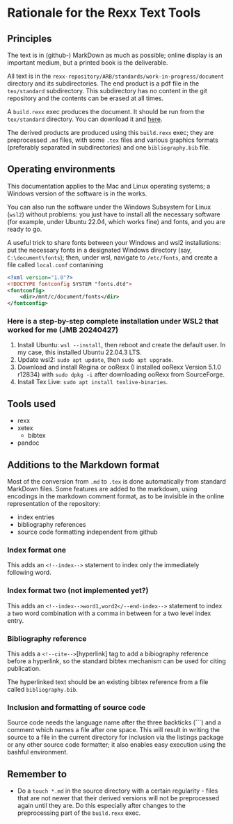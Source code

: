 # Rationale for the Rexx Text Tools

## Principles

The text is in (github-) MarkDown as much as possible; online display is an important medium, but a printed book is the deliverable. 

All text is in the `rexx-repository/ARB/standards/work-in-progress/document` directory and its subdirectories.
The end product is a pdf file in the `tex/standard` subdirectory. This subdirectory has no content in the git repository and the contents can be erased at all times.

A `build.rexx` exec produces the document. It should be run from the `tex/standard` directory. You can download it and [here](https://github.com/RexxLA/TextTools).

The derived products are produced using this `build.rexx` exec; they are preprocessed `.md` files, with some `.tex` files and various graphics 
formats (preferably separated in subdirectories) and one `bibliography.bib` file.

## Operating environments

This documentation applies to the Mac and Linux operating systems; a Windows version of the software is in the works.

You can also run the software under the Windows Subsystem for Linux (`wsl2`) without problems: you just have to install all the necessary software (for example, under Ubuntu 22.04, which works fine) and fonts, 
and you are ready to go.

A useful trick to share fonts between your Windows and wsl2 installations: put the necessary fonts in a designated Windows directory (say, `C:\document\fonts`); then, under wsl, navigate to 
`/etc/fonts`, and create a file called `local.conf` contanining

```xml
<?xml version="1.0"?>
<!DOCTYPE fontconfig SYSTEM "fonts.dtd">
<fontconfig>
    <dir>/mnt/c/document/fonts</dir>
</fontconfig>
```

### Here is a step-by-step complete installation under WSL2 that worked for me (JMB 20240427)

1. Install Ubuntu: `wsl --install`, then reboot and create the default user. In my case, this installed Ubuntu 22.04.3 LTS.
2. Update wsl2: `sudo apt update`, then `sudo apt upgrade`.
3. Download and install Regina or ooRexx (I installed ooRexx Version 5.1.0 r12834) with `sudo dpkg -i` after downloading ooRexx from SourceForge.
4. Install Tex Live: `sudo apt install texlive-binaries`.

## Tools used

- rexx
- xetex
    - bibtex
- pandoc

## Additions to the Markdown format

Most of the conversion from `.md` to `.tex` is done automatically from standard MarkDown files. Some features are added to the markdown, using encodings in the markdown comment format, as to be invisible in the online representation of the repository:

- index entries
- bibliography references
- source code formatting independent from github

### Index format one

This adds an `<!--index-->` statement to index only the immediately following word. 

### Index format two (not implemented yet?)

This adds an `<!--index-->word1,word2</--end-index-->` statement to index a two word combination with a comma in between for a two level index entry.

### Bibliography reference

This adds a `<!--cite-->`\[hyperlink]  tag to add a bibiography reference before a hyperlink, so the standard bibtex mechanism can be used for citing publication.

The hyperlinked text should be an existing bibtex reference from a file called `bibliography.bib`.

### Inclusion and formatting of source code

Source code needs the language name after the three backticks (\```) and a comment which names a file after one space. This will result in writing the source
to a file in the current directory for inclusion via the listings package or any other source code formatter; it also enables easy execution using the bashful environment.

## Remember to

- Do a `touch *.md` in the source directory with a certain regularity - files that are not newer that their derived versions will not be preprocessed again until they are. Do this especially after changes to the preprocessing part of the `build.rexx` exec.
